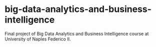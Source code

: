 # big-data-analytics-and-business-intelligence
 Final project of Big Data Analytics and Business Intelligence course at University of Naples Federico II.
